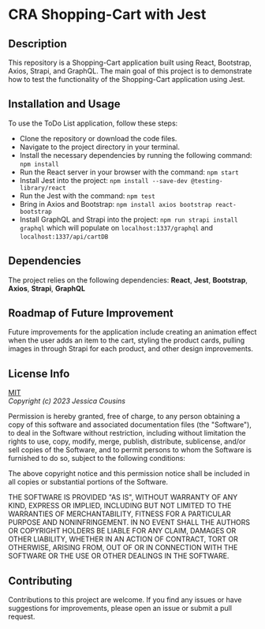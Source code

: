 # CRA Shopping-Cart with Jest

## Description

This repository is a Shopping-Cart application built using React, Bootstrap, Axios, Strapi, and GraphQL. The main goal of this project is to demonstrate how to test the functionality of the Shopping-Cart application using Jest.

## Installation and Usage

To use the ToDo List application, follow these steps:

- Clone the repository or download the code files.
- Navigate to the project directory in your terminal.
- Install the necessary dependencies by running the following command: `npm install`
- Run the React server in your browser with the command: `npm start`
- Install Jest into the project: `npm install --save-dev @testing-library/react`
- Run the Jest with the command: `npm test`
- Bring in Axios and Bootstrap: `npm install axios bootstrap react-bootstrap`
- Install GraphQL and Strapi into the project: `npm run strapi install graphql` which will populate on `localhost:1337/graphql` and `localhost:1337/api/cartDB`

## Dependencies

The project relies on the following dependencies: **React**, **Jest**, **Bootstrap**, **Axios**, **Strapi**, **GraphQL**

## Roadmap of Future Improvement

Future improvements for the application include creating an animation effect when the user adds an item to the cart, styling the product cards, pulling images in through Strapi for each product, and other design improvements.

## License Info

[MIT](https://choosealicense.com/licenses/mit/)  
_Copyright (c) 2023 Jessica Cousins_

Permission is hereby granted, free of charge, to any person obtaining a copy
of this software and associated documentation files (the "Software"), to deal
in the Software without restriction, including without limitation the rights
to use, copy, modify, merge, publish, distribute, sublicense, and/or sell
copies of the Software, and to permit persons to whom the Software is
furnished to do so, subject to the following conditions:

The above copyright notice and this permission notice shall be included in all
copies or substantial portions of the Software.

THE SOFTWARE IS PROVIDED "AS IS", WITHOUT WARRANTY OF ANY KIND, EXPRESS OR
IMPLIED, INCLUDING BUT NOT LIMITED TO THE WARRANTIES OF MERCHANTABILITY,
FITNESS FOR A PARTICULAR PURPOSE AND NONINFRINGEMENT. IN NO EVENT SHALL THE
AUTHORS OR COPYRIGHT HOLDERS BE LIABLE FOR ANY CLAIM, DAMAGES OR OTHER
LIABILITY, WHETHER IN AN ACTION OF CONTRACT, TORT OR OTHERWISE, ARISING FROM,
OUT OF OR IN CONNECTION WITH THE SOFTWARE OR THE USE OR OTHER DEALINGS IN THE
SOFTWARE.

## Contributing

Contributions to this project are welcome. If you find any issues or have suggestions for improvements, please open an issue or submit a pull request.
